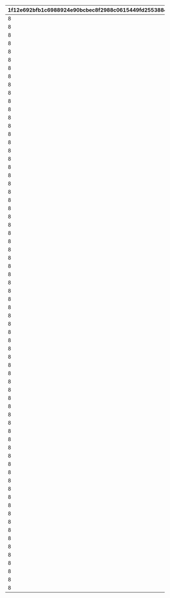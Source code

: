 |1f12e692bfb1c6988924e90bcbec8f2988c0615449fd255388424e71e169a6c8|761d4181276fe06d2475d173e2d8e3f9e89e76ff7f1d0d2674322436d4249068|15c7f2501135d27c5fc706b325ee2890f4f52199fbe0c322bc8faf89d7a2da84|c7df02890c88871dff2e4b229bf59f35117aa2e2827bc196074ec369017ab682|b82d649405c7b823ac370d1fe1d0b6e92631934d2510588bbb32100c4e9f4f1d|6e94bf639e504ea1e6988b7ce3477b53c863165f337fe9ce6401f7b18390daa1|a58bd3c10518d813dc7cf9fdd913517dca1fc6396ae0fd7c7b992bba63c33d7d|00d719fb3f7cc37f287cb621dbe84f8c9dbd5858b97a7b893aa26b10cf6ee125|9c68facb12244b5e8cc1587bb53d825e68671f9a9648aea600b566c221bf19d3|48f70e401600ed726bec35a9d5d2461560daa5008a2558f5da90a4d76b9641f4|f7466be28bb018a218c3f10d9c1c2bd9ec80787cfd010691f6a85a50b77a3c67|
| --- | --- | --- | --- | --- | --- | --- | --- | --- | --- | --- |
|8|31|284001001|1|10|25021|25014|2|91002|2|8|
|8|31|284001002|2|10|25021|25014|2|91002|2|8|
|8|32|284001003|3|10|25021|25014|2|91002|2|8|
|8|32|284001004|4|10|25021|25014|2|91002|2|8|
|8|33|284001005|5|10|25021|25014|2|91002|2|8|
|8|33|284001006|6|10|25021|25014|2|91002|2|9|
|8|34|284001007|7|10|25021|25014|2|91002|2|9|
|8|35|284001008|8|10|25021|25014|2|91002|2|9|
|8|35|284001009|9|10|25021|25014|2|91002|2|9|
|8|37|284001010|10|30|25021|25014|2|91002|2|10|
|8|41|284001011|11|10|25021|25014|2|91002|2|10|
|8|43|284001012|12|10|25021|25014|2|91002|2|11|
|8|46|284001013|13|10|25021|25014|2|91002|2|11|
|8|48|284001014|14|10|25021|25014|2|91002|2|12|
|8|50|284001015|15|10|25021|25014|2|91002|2|12|
|8|53|284001016|16|10|25021|25014|2|91002|2|13|
|8|55|284001017|17|10|25021|25014|2|91002|2|14|
|8|58|284001018|18|10|25021|25014|2|91002|2|14|
|8|60|284001019|19|10|25021|25014|2|91002|2|15|
|8|62|284001020|20|30|25021|25014|2|91002|2|15|
|8|68|284001021|21|10|25021|25014|2|91002|2|16|
|8|70|284001022|22|10|25021|25014|2|91002|2|16|
|8|72|284001023|23|10|25021|25014|2|91002|2|16|
|8|75|284001024|24|10|25021|25014|2|91002|2|17|
|8|77|284001025|25|10|25021|25014|2|91002|2|18|
|8|79|284001026|26|10|25021|25014|2|91002|2|18|
|8|82|284001027|27|10|25021|25014|2|91002|2|19|
|8|84|284001028|28|10|25021|25014|2|91002|2|19|
|8|86|284001029|29|10|25021|25014|2|91002|2|19|
|8|89|284001030|30|30|25021|25014|2|91002|2|20|
|8|94|284001031|31|10|25021|25014|2|91002|2|20|
|8|96|284001032|32|10|25021|25014|2|91002|2|21|
|8|99|284001033|33|10|25021|25014|2|91002|2|21|
|8|101|284001034|34|10|25021|25014|2|91002|2|22|
|8|103|284001035|35|10|25021|25014|2|91002|2|22|
|8|106|284001036|36|10|25021|25014|2|91002|2|23|
|8|108|284001037|37|10|25021|25014|2|91002|2|23|
|8|111|284001038|38|10|25021|25014|2|91002|2|24|
|8|113|284001039|39|10|25021|25014|2|91002|2|25|
|8|115|284001040|40|30|25021|25014|2|91002|2|25|
|8|121|284001041|41|10|25021|25014|2|91002|2|26|
|8|123|284001042|42|10|25021|25014|2|91002|2|27|
|8|125|284001043|43|10|25021|25014|2|91002|2|28|
|8|128|284001044|44|10|25021|25014|2|91002|2|28|
|8|130|284001045|45|10|25021|25014|2|91002|2|29|
|8|132|284001046|46|10|25021|25014|2|91002|2|30|
|8|135|284001047|47|10|25021|25014|2|91002|2|30|
|8|137|284001048|48|10|25021|25014|2|91002|2|31|
|8|139|284001049|49|10|25021|25014|2|91002|2|31|
|8|142|284001050|50|30|25021|25014|2|91002|2|31|
|8|144|284001051|51|10|25021|25014|2|91002|2|32|
|8|146|284001052|52|10|25021|25014|2|91002|2|32|
|8|149|284001053|53|10|25021|25014|2|91002|2|32|
|8|152|284001054|54|10|25021|25014|2|91002|2|33|
|8|155|284001055|55|10|25021|25014|2|91002|2|33|
|8|157|284001056|56|10|25021|25014|2|91002|2|33|
|8|160|284001057|57|10|25021|25014|2|91002|2|34|
|8|163|284001058|58|10|25021|25014|2|91002|2|34|
|8|166|284001059|59|10|25021|25014|2|91002|2|34|
|8|169|284001060|60|30|25021|25014|2|91002|2|35|
|8|171|284001061|61|10|25021|25014|2|91002|2|35|
|8|174|284001062|62|10|25021|25014|2|91002|2|35|
|8|177|284001063|63|10|25021|25014|2|91002|2|36|
|8|180|284001064|64|10|25021|25014|2|91002|2|36|
|8|182|284001065|65|10|25021|25014|2|91002|2|36|
|8|185|284001066|66|10|25021|25014|2|91002|2|37|
|8|187|284001067|67|10|25021|25014|2|91002|2|37|
|8|190|284001068|68|10|25021|25014|2|91002|2|37|
|8|193|284001069|69|10|25021|25014|2|91002|2|38|
|8|196|284001070|70|30|25021|25014|2|91002|2|38|